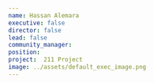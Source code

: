 ```yaml
---
name: Hassan Alemara
executive: false
director: false
lead: false
community_manager: 
position:  
project:  211 Project
image: ../assets/default_exec_image.png
---
```

